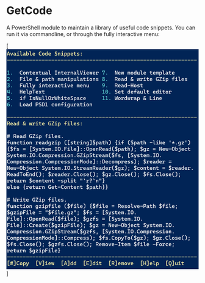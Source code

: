 # GetCode
A PowerShell module to maintain a library of useful code snippets.
You can run it via commandline, or through the fully interactive menu:

[![image](https://github.com/Schvenn/GetCode/blob/main/screenshots/Main%20Menu.png)]
